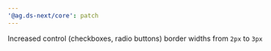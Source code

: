 ```yaml
---
'@ag.ds-next/core': patch
---
```


Increased control (checkboxes, radio buttons) border widths from `2px` to `3px`
